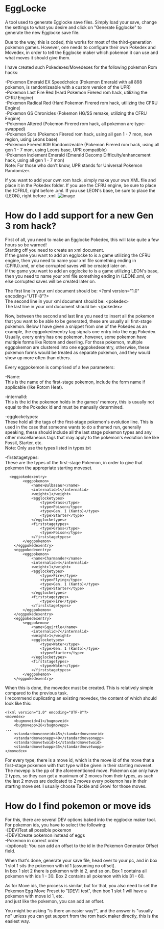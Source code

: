 # EggLocke
A tool used to generate Egglocke save files.
Simply load your save, change the settings to what you desire and click on "Generate Egglocke" to generate the new Egglocke save file.

Due to the way, this is coded, this works for most of the third-generation pokemon games.
However, one needs to configure their own Pokedex and Movedex, in order to tell the Egglocke maker which pokemon it can use and what moves it should give them.

I have created such Pokedexes/Movedexes for the following pokemon Rom hacks:

-Pokemon Emerald EX Speedchoice (Pokemon Emerald with all 898 pokemon, is randomizeable with a custom version of the UPR)  
-Pokemon Last Fire Red (Hard Pokemon Firered rom hack, utilizing the CFRU Engine)  
-Pokemon Radical Red (Hard Pokemon Firered rom hack, utilizing the CFRU Engine)  
-Pokemon GS Chronicles (Pokemon HG/SS remake, utilizing the CFRU Engine)  
-Pokemon Altered (Pokemon Firered rom hack, all pokemon are type-swapped)   
-Pokemon Sors (Pokemon Firered rom hack, using all gen 1 - 7 mon, new region, using Leons base)  
-Pokemon Firered 809 Randomizeable (Pokemon Firered rom hack, using all gen 1 - 7 mon, using Leons base, UPR compatible)  
-Pokemon Inclement Emerald (Emerald Decomp Difficulty/enhancement hack, using all gen 1 - 7 mon)  
Note: For those who don't know, UPR stands for Universal Pokemon Randomizer.

If you want to add your own rom hack, simply make your own XML file and place it in the Pokedex folder. 
If you use the CFRU engine, be sure to place the (CFRU), right before .xml.
If you use LEON's base, be sure to place the (LEON), right before .xml.
![image](https://user-images.githubusercontent.com/58632052/136632902-bf1f52cb-7f86-4326-b400-100e353bc07f.png)

# How do I add support for a new Gen 3 rom hack?
First of all, you need to make an Egglocke Pokedex, this will take quite a few hours so be warned!  
Starting off you need to create an xml document.  
If the game you want to add an egglocke to is a game utilizing the CFRU engine, then you need to name your xml file something ending in (CFRU).xml, or else corrupted saves will be created later on.  
If the game you want to add an egglocke to is a game utilizing LEON's base, then you need to name your xml file something ending in (LEON).xml, or else corrupted saves will be created later on.  

The first line in your xml document should be: &lt;?xml version="1.0" encoding="UTF-8"?>  
The second line in your xml document should be: &lt;pokedex>  
The last line in your xml document should be: &lt;/pokedex>  

Now, between the second and last line you need to insert all the pokemon that you want to be able to be generated, these are usually all first-stage pokemon.
Below I have given a snippet from one of the Pokedex as an example, the eggpokedexentry tag signals one entry into the egg Pokedex. Usually, every entry has one pokemon, however, some pokemon have multiple forms like Rotom and deerling. For those pokemon, multiple eggpokemon are clustered into one eggpokedexentry, otherwise, these pokemon forms would be treated as separate pokemon, and they would show up more often than others.

Every eggpokemon is comprised of a few parameters:  

-Name:  
This is the name of the first-stage pokemon, include the form name if applicable (like Rotom Heat).  

-internalId:   
This is the id the pokemon holds in the games' memory, this is usually not equal to the Pokedex id and must be manually determined.  

-egglocketypes:   
These hold all the tags of the first-stage pokemon's evolution line. This is used in the case that someone wants to do a themed run, generally speaking, these should include all the last stage pokemon types and any other miscellaneous tags that may apply to the pokemon's evolution line like Fossil, Starter, etc.  
Note: Only use the types listed in types.txt 

-firststagetypes:   
These are the types of the first-stage Pokemon, in order to give that pokemon the appropriate starting moveset.   
 
``` 
  <eggpokedexentry>
		<eggpokemon>
			<name>Bulbasaur</name>
			<internalid>1</internalid>
			<weight>1</weight>
			<egglocketypes>
				<type>Grass</type>
				<type>Poison</type>
				<type>Gen. 1 (Kanto)</type>
				<type>Starter</type>
			</egglocketypes>
			<firststagetypes>
				<type>Grass</type>
				<type>Poison</type>
			</firststagetypes>
		</eggpokemon>
	</eggpokedexentry>
	<eggpokedexentry>
		<eggpokemon>
			<name>Charmander</name>
			<internalid>4</internalid>
			<weight>1</weight>
			<egglocketypes>
				<type>Fire</type>
				<type>Flying</type>
				<type>Gen. 1 (Kanto)</type>
				<type>Starter</type>
			</egglocketypes>
			<firststagetypes>
				<type>Fire</type>
			</firststagetypes>
		</eggpokemon>
	</eggpokedexentry>
	<eggpokedexentry>
		<eggpokemon>
			<name>Squirtle</name>
			<internalid>7</internalid>
			<weight>1</weight>
			<egglocketypes>
				<type>Water</type>
				<type>Gen. 1 (Kanto)</type>
				<type>Starter</type>
			</egglocketypes>
			<firststagetypes>
				<type>Water</type>
			</firststagetypes>
		</eggpokemon>
	</eggpokedexentry>
```

When this is done, the movedex must be created. This is relatively simple compared to the previous task.  
I recommend duplicating an existing movedex, the content of which should look like this:

```
<?xml version="1.0" encoding="UTF-8"?>
<movedex>
	<bugmoveid>41</bugmoveid>
	<bugmovepp>20</bugmovepp>
...
	<standardmoveoneid>45</standardmoveoneid>
	<standardmoveonepp>40</standardmoveonepp>
	<standardmovetwoid>1</standardmovetwoid>
	<standardmovetwopp>35</standardmovetwopp>
</movedex>
```

For every type, there is a move id, which is the move id of the move that a first-stage pokemon with that type will be given in their starting moveset.  
The movepp is the pp of the aforementioned move. Pokemon can only have 2 types, so they can get a maximum of 2 moves from their types, as such the last 2 moves are dedicated to 2 moves every pokemon has in their starting move set. I usually choose Tackle and Growl for those moves.

# How do I find pokemon or move ids
For this, there are several DEV options baked into the egglocke maker tool.
For pokemon ids, you have to select the following:  
-[DEV]Test all possible pokemon  
-[DEV]Create pokemon instead of eggs  
-Pokemon in correct order  
-(optional): You can add an offset to the id in the Pokemon Generator Offset field.

When that's done, generate your save file, head over to your pc, and in box 1 slot 1 sits the pokemon with id 1 (assuming no offset).  
In box 1 slot 2 there is pokemon with id 2, and so on. Box 1 contains all pokemon with ids 1 - 30. Box 2 contains all pokemon with ids 31 - 60.  

As for Move ids, the process is similar, but for that, you also need to set the Pokemon Egg Move Preset to "[DEV] test", then box 1 slot 1 will have a pokemon with move id 1, etc.  
and just like the pokemon, you can add an offset. 

You might be asking "is there an easier way?", and the answer is "usually no" unless you can get support from the rom hack maker directly, this is the easiest way.
